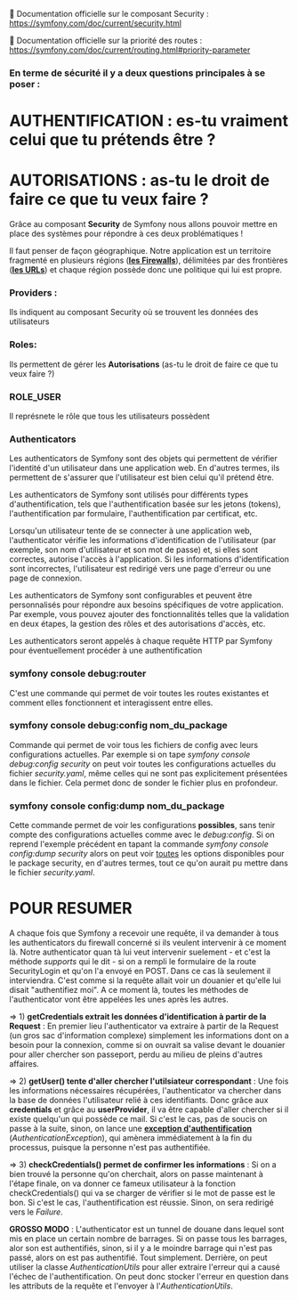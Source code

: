 📖 Documentation officielle sur le composant Security : https://symfony.com/doc/current/security.html 

📖 Documentation officielle sur la priorité des routes : https://symfony.com/doc/current/routing.html#priority-parameter


### En terme de sécurité il y a deux questions principales à se poser :

# AUTHENTIFICATION : es-tu vraiment celui que tu prétends être ? 

# AUTORISATIONS : as-tu le droit de faire ce que tu veux faire ? 

Grâce au composant **Security** de Symfony nous allons pouvoir mettre en place des systèmes pour répondre à ces deux problématiques !

Il faut penser de façon géographique. Notre application est un territoire fragmenté en plusieurs régions (<u>**les Firewalls**</u>), délimitées par des frontières (<u>**les URLs**</u>) et chaque région possède donc une politique qui lui est propre. 


### Providers :
Ils indiquent au composant Security où se trouvent les données des utilisateurs

### Roles:
Ils permettent de gérer les **Autorisations** (as-tu le droit de faire ce que tu veux faire ?)

### ROLE_USER
Il représnete le rôle que tous les utilisateurs possèdent

### Authenticators
Les authenticators de Symfony sont des objets qui permettent de vérifier l'identité d'un utilisateur dans une application web. En d'autres termes, ils permettent de s'assurer que l'utilisateur est bien celui qu'il prétend être.

Les authenticators de Symfony sont utilisés pour différents types d'authentification, tels que l'authentification basée sur les jetons (tokens), l'authentification par formulaire, l'authentification par certificat, etc.

Lorsqu'un utilisateur tente de se connecter à une application web, l'authenticator vérifie les informations d'identification de l'utilisateur (par exemple, son nom d'utilisateur et son mot de passe) et, si elles sont correctes, autorise l'accès à l'application. Si les informations d'identification sont incorrectes, l'utilisateur est redirigé vers une page d'erreur ou une page de connexion.

Les authenticators de Symfony sont configurables et peuvent être personnalisés pour répondre aux besoins spécifiques de votre application. Par exemple, vous pouvez ajouter des fonctionnalités telles que la validation en deux étapes, la gestion des rôles et des autorisations d'accès, etc.

Les authenticators seront appelés à chaque requête HTTP par Symfony pour éventuellement procéder à une authentification

### symfony console debug:router
C'est une commande qui permet de voir toutes les routes existantes et comment elles fonctionnent et interagissent entre elles.

### symfony console debug:config nom_du_package
Commande qui permet de voir tous les fichiers de config avec leurs configurations actuelles. Par exemple si on tape *symfony console debug:config security* on peut voir toutes les configurations actuelles du fichier *security.yaml*, même celles qui ne sont pas explicitement présentées dans le fichier. Cela permet donc de sonder le fichier plus en profondeur. 

### symfony console config:dump nom_du_package
Cette commande permet de voir les configurations **possibles**, sans tenir compte des configurations actuelles comme avec le *debug:config*. Si on reprend l'exemple précédent en tapant la commande *symfony console config:dump security* alors on peut voir <u>toutes</u> les options disponibles pour le package security, en d'autres termes, tout ce qu'on aurait pu mettre dans le fichier *security.yaml*. 



# POUR RESUMER 

A chaque fois que Symfony a recevoir une requête, il va demander à tous les authenticators du firewall concerné si ils veulent intervenir à ce moment là. Notre authenticator quan tà lui veut intervenir suelement - et c'est la méthode *supports* qui le dit - si on a rempli le formulaire de la route SecurityLogin et qu'on l'a envoyé en POST. Dans ce cas là seulement il interviendra. C'est comme si la requête allait voir un douanier et qu'elle lui disait "authentifiez moi". A ce moment là, toutes les méthodes de l'authenticator vont être appelées les unes après les autres. 

=> 1) **getCredentials extrait les données d'identification à partir de la Request** : En premier lieu l'authenticator va extraire à partir de la Request (un gros sac d'information complexe) simplement les informations dont on a besoin pour la connexion, comme si on ouvrait sa valise devant le douanier pour aller chercher son passeport, perdu au milieu de pleins d'autres affaires. 

=> 2) **getUser() tente d'aller chercher l'utilsiateur correspondant** : Une fois les informations nécessaires récupérées, l'authenticator va chercher dans la base de données l'utilisateur relié à ces identifiants. Donc grâce aux **credentials** et grâce au **userProvider**, il va être capable d'aller chercher si il existe quelqu'un qui possède ce mail. Si c'est le cas, pas de soucis on passe à la suite, sinon, on lance une <u>**exception d'authentification**</u> (*AuthenticationException*), qui amènera immédiatement à la fin du processus, puisque la personne n'est pas authentifiée.

=> 3) **checkCredentials() permet de confirmer les informations** : Si on a bien trouvé la personne qu'on cherchait, alors on passe maintenant à l'étape finale, on va donner ce fameux utilisateur à la fonction checkCredentials() qui va se charger de vérifier si le mot de passe est le bon. Si c'est le cas, l'authentification est réussie. Sinon, on sera redirigé vers le *Failure*. 

**GROSSO MODO** : L'authenticator est un tunnel de douane dans lequel sont mis en place un certain nombre de barrages. Si on passe tous les barrages, alor son est authentifiés, sinon, si il y a le moindre barrage qui n'est pas passé, alors on est pas authentifié. Tout simplement. Derrière, on peut utiliser la classe *AuthenticationUtils* pour aller extraire l'erreur qui a causé l'échec de l'authentification. On peut donc stocker l'erreur en question dans les attributs de la requête et l'envoyer à l'*AuthenticationUtils*. 